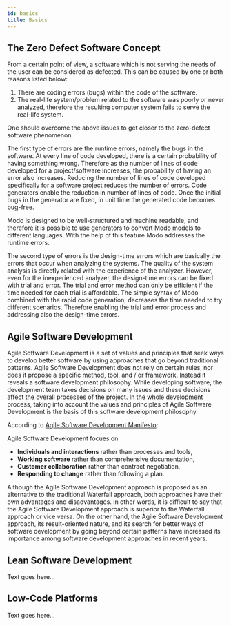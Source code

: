 ```yaml
---
id: basics
title: Basics
---
```


## The Zero Defect Software Concept

From a certain point of view, a software which is not serving the needs of the user can be considered as defected. This can be caused by one or both reasons listed below:

1.  There are coding errors (bugs) within the code of the software.
2.  The real-life system/problem related to the software was poorly or never analyzed, therefore the resulting computer system fails to serve the real-life system.

One should overcome the above issues to get closer to the zero-defect software phenomenon.

The first type of errors are the runtime errors, namely the bugs in the software. At every line of code developed, there is a certain probability of having something wrong. Therefore as the number of lines of code developed for a project/software increases, the probability of having an error also increases. Reducing the number of lines of code developed specifically for a software project reduces the number of errors. Code generators enable the reduction in number of lines of code. Once the initial bugs in the generator are fixed, in unit time the generated code becomes bug-free.

Modo is designed to be well-structured and machine readable, and therefore it is possible to use generators to convert Modo models to different languages. With the help of this feature Modo addresses the runtime errors.

The second type of errors is the design-time errors which are basically the errors that occur when analyzing the systems. The quality of the system analysis is directly related with the experience of the analyzer. However, even for the inexperienced analyzer, the design-time errors can be fixed with trial and error. The trial and error method can only be efficient if the time needed for each trial is affordable. The simple syntax of Modo combined with the rapid code generation, decreases the time needed to try different scenarios. Therefore enabling the trial and error process and addressing also the design-time errors.

## Agile Software Development

Agile Software Development is a set of values and principles that seek ways to develop better software by using approaches that go beyond traditional patterns. Agile Software Development does not rely on certain rules, nor does it propose a specific method, tool, and / or framework. Instead it reveals a software development philosophy. While developing software, the development team takes decisions on many issues and these decisions affect the overall processes of the project. In the whole development process, taking into account the values and principles of Agile Software Development is the basis of this software development philosophy.

According to [Agile Software Development Manifesto](https://agilemanifesto.org/):

Agile Software Development focues on
- **Individuals and interactions** rather than processes and tools,
- **Working software** rather than comprehensive documentation,
- **Customer collaboration** rather than contract negotiation,
- **Responding to change** rather than following a plan.

Although the Agile Software Development approach is proposed as an alternative to the traditional Waterfall approach, both approaches have their own advantages and disadvantages. In other words, it is difficult to say that the Agile Software Development approach is superior to the Waterfall approach or vice versa. On the other hand, the Agile Software Development approach, its result-oriented nature, and its search for better ways of software development by going beyond certain patterns have increased its importance among software development approaches in recent years.

## Lean Software Development

Text goes here...

## Low-Code Platforms

Text goes here...